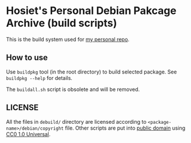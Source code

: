 # Hosiet's Personal Debian Pakcage Archive (build scripts)

This is the build system used for [my personal repo](https://hosiet.me/repo/debian).

## How to use

Use `buildpkg` tool (in the root directory) to build selected package.
See `buildpkg --help` for details.

The `buildall.sh` script is obsolete and will be removed.

## LICENSE

All the files in `debuild/` directory are licensed according to `<package-name>/debian/copyright` file. Other scripts are put into [public domain](https://en.wikipedia.org/wiki/Public_domain) using [CC0 1.0 Universal](https://creativecommons.org/publicdomain/zero/1.0/legalcode).
